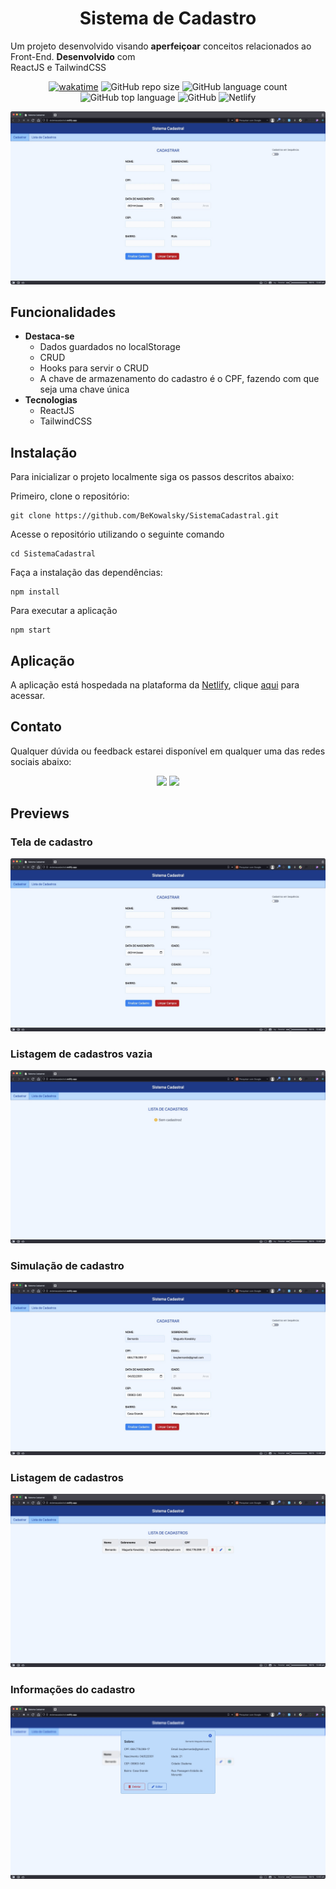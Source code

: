 <h1 align="center">Sistema de Cadastro</h1>
<p>Um projeto desenvolvido visando <strong>aperfeiçoar</strong> conceitos relacionados ao Front-End. <strong>Desenvolvido</strong> com <br> ReactJS e TailwindCSS</p>

<p align="center">
<a href="https://wakatime.com/badge/user/f4477923-b01d-4bb6-8f7f-8dcd72a154e8/project/d8f34661-66d1-42a7-8104-5408424a5c17"><img src="https://wakatime.com/badge/user/f4477923-b01d-4bb6-8f7f-8dcd72a154e8/project/d8f34661-66d1-42a7-8104-5408424a5c17.svg" alt="wakatime"></a>
<img alt="GitHub repo size" src="https://img.shields.io/github/repo-size/BeKowalsky/SistemaCadastral">
<img alt="GitHub language count" src="https://img.shields.io/github/languages/count/BeKowalsky/SistemaCadastral">
<img alt="GitHub top language" src="https://img.shields.io/github/languages/top/BeKowalsky/SistemaCadastral">
<img alt="GitHub" src="https://img.shields.io/github/license/BeKowalsky/SistemaCadastral">
<img alt="Netlify" src="https://img.shields.io/netlify/c3dae592-badf-45d9-a016-d389cec2f4cb">
</p>

<p align="center">
  <a href="#nike-store">
    <img alt="preview" src="./public/img/previewUm.JPG" >
  </a>
</p>

## Funcionalidades
- **Destaca-se**
  - Dados guardados no localStorage
  - CRUD
  - Hooks para servir o CRUD
  - A chave de armazenamento do cadastro é o CPF, fazendo com que seja uma chave única
- **Tecnologias**
  - ReactJS
  - TailwindCSS

## Instalação

Para inicializar o projeto localmente siga os passos descritos abaixo:

Primeiro, clone o repositório:
```
git clone https://github.com/BeKowalsky/SistemaCadastral.git
```

Acesse o repositório utilizando o seguinte comando
```
cd SistemaCadastral
```

Faça a instalação das dependências:
```
npm install
```

Para executar a aplicação
```
npm start
```

## Aplicação

A aplicação está hospedada na plataforma da [Netlify](https://www.netlify.com/), clique [aqui](https://sistemacadastral.netlify.app) para acessar.

## Contato

Qualquer dúvida ou feedback estarei disponível em qualquer uma das redes sociais abaixo:

<div align="center">
  <a href="https://www.linkedin.com/in/bekowa/" target="_blank"><img src="https://img.shields.io/badge/-LinkedIn-%230077B5?style=for-the-badge&logo=linkedin&logoColor=white" target="_blank"></a>
  <a href = "mailto:kwybernardo@gmail.com"><img src="https://img.shields.io/badge/gmail-D14836?&style=for-the-badge&logo=gmail&logoColor=white&" target="_blank"></a>
</div>

## Previews

<p align="center">
  <h3>Tela de cadastro</h3>
  <a href="#nike-store">
    <img alt="preview" src="./public/img/previewUm.JPG" >
  </a>
  
  <h3>Listagem de cadastros vazia</h3>
  <a href="#nike-store">
    <img alt="preview" src="./public/img/previewDois.JPG" >
  </a>
  
  <h3>Simulação de cadastro</h3>
  <a href="#nike-store">
    <img alt="preview" src="./public/img/PreviewTres.JPG" >
  </a>
  
   <h3>Listagem de cadastros</h3>
  <a href="#nike-store">
    <img alt="preview" src="./public/img/PreviewQuatro.JPG" >
  </a>
  
  <h3>Informações do cadastro</h3>
  <a href="#nike-store">
    <img alt="preview" src="./public/img/PreviewCinco.JPG" >
  </a>
</p>
